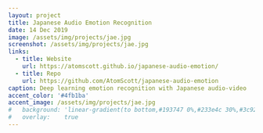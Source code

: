 ```yaml
---
layout: project
title: Japanese Audio Emotion Recognition
date: 14 Dec 2019
image: /assets/img/projects/jae.jpg
screenshot: /assets/img/projects/jae.jpg
links:
  - title: Website
    url: https://atomscott.github.io/japanese-audio-emotion/
  - title: Repo
    url: https://github.com/AtomScott/japanese-audio-emotion
caption: Deep learning emotion recognition with Japanese audio-video
accent_color: '#4fb1ba'
accent_image: /assets/img/projects/jae.jpg
#   background: 'linear-gradient(to bottom,#193747 0%,#233e4c 30%,#3c929e 50%,#d5d5d4 70%,#cdccc8 100%)'
#   overlay:    true
---
```

